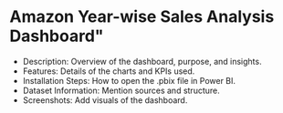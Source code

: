# Amazon Year-wise Sales Analysis Dashboard"

* Description: Overview of the dashboard, purpose, and insights.
* Features: Details of the charts and KPIs used.
* Installation Steps: How to open the .pbix file in Power BI.
* Dataset Information: Mention sources and structure.
* Screenshots: Add visuals of the dashboard.
